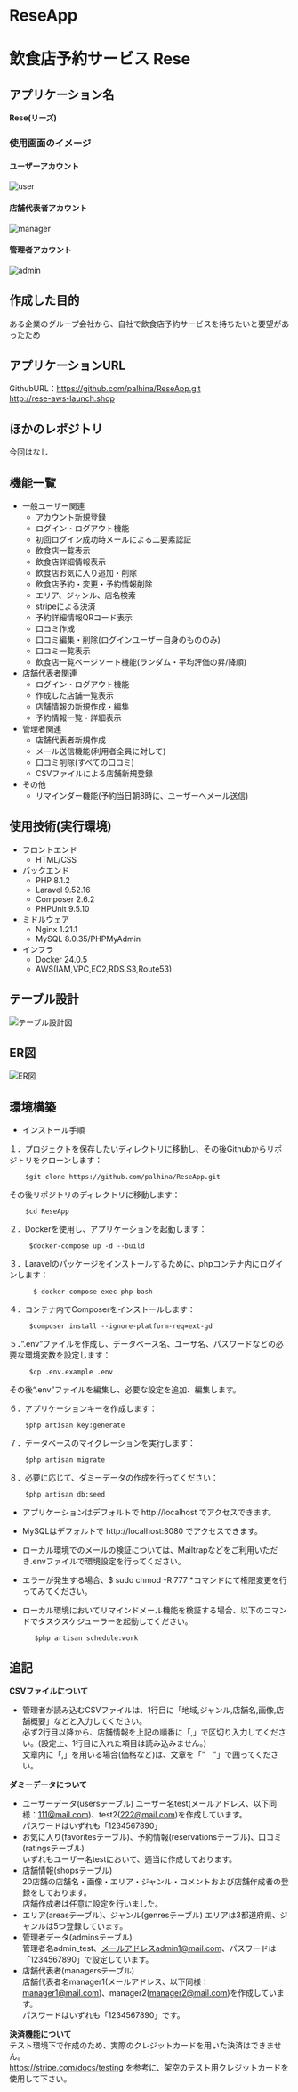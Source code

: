# ReseApp
# 飲食店予約サービス Rese

## アプリケーション名  
**Rese(リーズ)**

### 使用画面のイメージ  
#### ユーザーアカウント  
![user](https://github.com/palhina/ReseApp/assets/129643430/ca7249a0-70ab-4553-bc14-6febb47a8caa)  
#### 店舗代表者アカウント  
![manager](https://github.com/palhina/ReseApp/assets/129643430/e702cd4a-fb8a-4c05-8433-ea1ed49c6e71)  
#### 管理者アカウント  
![admin](https://github.com/palhina/ReseApp/assets/129643430/b3e767c7-1a8d-424d-85fd-684d1a2de4f7)  
  
## 作成した目的  
ある企業のグループ会社から、自社で飲食店予約サービスを持ちたいと要望があったため  

## アプリケーションURL  
GithubURL：https://github.com/palhina/ReseApp.git  
http://rese-aws-launch.shop    

## ほかのレポジトリ  
今回はなし  

## 機能一覧  
- 一般ユーザー関連
  - アカウント新規登録
  - ログイン・ログアウト機能
  - 初回ログイン成功時メールによる二要素認証
  - 飲食店一覧表示
  - 飲食店詳細情報表示
  - 飲食店お気に入り追加・削除
  - 飲食店予約・変更・予約情報削除
  - エリア、ジャンル、店名検索
  - stripeによる決済
  - 予約詳細情報QRコード表示
  - 口コミ作成
  - 口コミ編集・削除(ログインユーザー自身のもののみ)
  - 口コミ一覧表示
  - 飲食店一覧ページソート機能(ランダム・平均評価の昇/降順)
- 店舗代表者関連
  - ログイン・ログアウト機能
  - 作成した店舗一覧表示
  - 店舗情報の新規作成・編集
  - 予約情報一覧・詳細表示
- 管理者関連
  - 店舗代表者新規作成
  - メール送信機能(利用者全員に対して)
  - 口コミ削除(すべての口コミ)
  - CSVファイルによる店舗新規登録
- その他
  - リマインダー機能(予約当日朝8時に、ユーザーへメール送信)   
    
## 使用技術(実行環境)  
- フロントエンド  
  - HTML/CSS  
- バックエンド  
  - PHP 8.1.2  
  - Laravel 9.52.16  
  - Composer 2.6.2  
  - PHPUnit 9.5.10  
- ミドルウェア  
  - Nginx 1.21.1  
  - MySQL 8.0.35/PHPMyAdmin   
- インフラ  
  - Docker 24.0.5 
  - AWS(IAM,VPC,EC2,RDS,S3,Route53)  
  
## テーブル設計  
![テーブル設計図](https://github.com/palhina/ReseApp/assets/129643430/b1f7b173-627a-40fa-b578-fcedef245fa4)  

## ER図  
![ER図](https://github.com/palhina/ReseApp/assets/129643430/e3dc8e1a-8139-4498-a350-ba9d5365626e)  


## 環境構築  

* インストール手順

１．プロジェクトを保存したいディレクトリに移動し、その後Githubからリポジトリをクローンします：

        $git clone https://github.com/palhina/ReseApp.git
        
その後リポジトリのディレクトリに移動します：

        $cd ReseApp

２．Dockerを使用し、アプリケーションを起動します：
	
         $docker-compose up -d --build

３．Laravelのパッケージをインストールするために、phpコンテナ内にログインします：
	
          $ docker-compose exec php bash

４．コンテナ内でComposerをインストールします：
	
         $composer install --ignore-platform-req=ext-gd

５．”.env”ファイルを作成し、データベース名、ユーザ名、パスワードなどの必要な環境変数を設定します：
	
         $cp .env.example .env

その後“.env”ファイルを編集し、必要な設定を追加、編集します。

６．アプリケーションキーを作成します：

        $php artisan key:generate

７．データベースのマイグレーションを実行します：

        $php artisan migrate
	
８．必要に応じて、ダミーデータの作成を行ってください：

        $php artisan db:seed

  
* アプリケーションはデフォルトで http://localhost でアクセスできます。

* MySQLはデフォルトで http://localhost:8080 でアクセスできます。
  
* ローカル環境でのメールの検証については、Mailtrapなどをご利用いただき.envファイルで環境設定を行ってください。
    
* エラーが発生する場合、$ sudo chmod -R 777 *コマンドにて権限変更を行ってみてください。
  
* ローカル環境においてリマインドメール機能を検証する場合、以下のコマンドでタスクスケジューラーを起動してください。  
	
         $php artisan schedule:work
	

## 追記  
**CSVファイルについて**
* 管理者が読み込むCSVファイルは、1行目に「地域,ジャンル,店舗名,画像,店舗概要」などと入力してください。  
  必ず2行目以降から、店舗情報を上記の順番に「,」で区切り入力してください。(設定上、1行目に入れた項目は読み込みません。)  
  文章内に「,」を用いる場合(価格など)は、文章を「"　"」で囲ってください。  
  
**ダミーデータについて**  
* ユーザーデータ(usersテーブル)
ユーザー名test(メールアドレス、以下同様：111@mail.com)、test2(222@mail.com)を作成しています。  
パスワードはいずれも「1234567890」  
* お気に入り(favoritesテーブル)、予約情報(reservationsテーブル)、口コミ(ratingsテーブル)    
  いずれもユーザー名testにおいて、適当に作成しております。  
* 店舗情報(shopsテーブル)  
  20店舗の店舗名・画像・エリア・ジャンル・コメントおよび店舗作成者の登録をしております。  
  店舗作成者は任意に設定を行いました。  
* エリア(areasテーブル)、ジャンル(genresテーブル)
  エリアは3都道府県、ジャンルは5つ登録しています。  
* 管理者データ(adminsテーブル)    
  管理者名admin_test、メールアドレスadmin1@mail.com、パスワードは「1234567890」で設定しています。
* 店舗代表者(managersテーブル)  
  店舗代表者名manager1(メールアドレス、以下同様：manager1@mail.com)、manager2(manager2@mail.com)を作成しています。  
  パスワードはいずれも「1234567890」です。  

**決済機能について**  
テスト環境下で作成のため、実際のクレジットカードを用いた決済はできません。  
https://stripe.com/docs/testing  を参考に、架空のテスト用クレジットカードを使用して下さい。   
